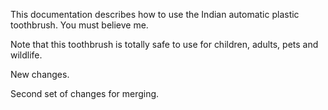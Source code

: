 This documentation describes how to use the Indian automatic plastic toothbrush. You must believe me.


Note that this toothbrush is totally safe to use for children, adults, pets and wildlife.

New changes.

Second set of changes for merging.
